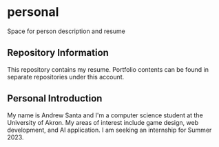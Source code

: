 # personal  
Space for person description and resume  

## Repository Information  

This repository contains my resume. Portfolio contents can be found in separate repositories under this account. 

## Personal Introduction  

My name is Andrew Santa and I'm a computer science student at the University of Akron. My areas of interest include game design, web development, and AI application. I am seeking an internship for Summer 2023.
